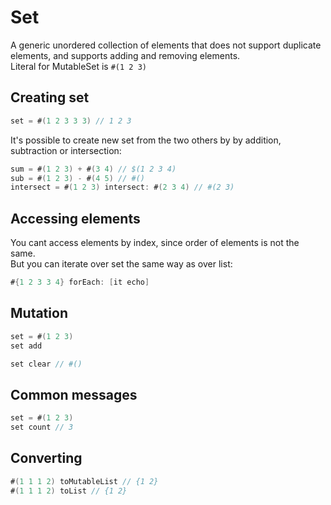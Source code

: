 # Set

A generic unordered collection of elements that does not support duplicate elements, and supports adding and removing elements.  
Literal for MutableSet is `#(1 2 3)` 

## Creating set
```Scala
set = #(1 2 3 3 3) // 1 2 3
```
It's possible to create new set from the two others by by addition, subtraction or intersection:
```Scala
sum = #(1 2 3) + #(3 4) // $(1 2 3 4)
sub = #(1 2 3) - #(4 5) // #() 
intersect = #(1 2 3) intersect: #(2 3 4) // #(2 3)

```

## Accessing elements
You cant access elements by index, since order of 
elements is not the same.  
But you can iterate over set the same way as over list:

```Scala
#{1 2 3 3 4} forEach: [it echo] 
```
## Mutation
```Scala
set = #(1 2 3)
set add

set clear // #()
```

## Common messages


```Scala
set = #(1 2 3)
set count // 3
```
## Converting 
```Scala
#(1 1 1 2) toMutableList // {1 2}
#(1 1 1 2) toList // {1 2}
```